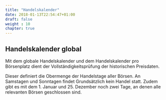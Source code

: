 ```yaml
---
title: "Handelskalender"
date: 2018-01-13T22:54:47+01:00
draft: false
weight : 10
chapter: true
---
```

## Handelskalender global
Mit dem globale Handelskalender und dem Handelskalender pro Börsenplatz dient der Vollständigkeitsprüfung der historischen Preisdaten.

Dieser definiert die Obermenge der Handelstage aller Börsen. An Samstagen und Sonntagen findet Grundsätzlich kein Handel statt. Zudem gibt es mit dem 1. Januar und 25. Dezember noch zwei Tage, an denen alle relevanten Börsen geschlossen sind.
